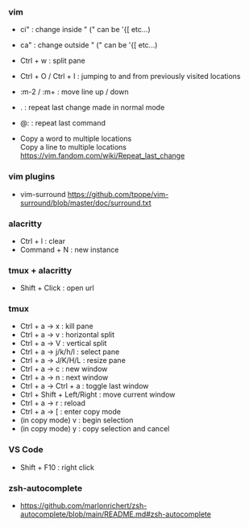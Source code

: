 ### vim
- ci" : change inside " (" can be '{[ etc...)
- ca" : change outside " (" can be '{[ etc...)
- Ctrl + w : split pane
- Ctrl + O / Ctrl + I : jumping to and from previously visited locations
- :m-2 / :m+ : move line up / down
- . : repeat last change made in normal mode
- @: : repeat last command

- Copy a word to multiple locations  
  Copy a line to multiple locations  
  https://vim.fandom.com/wiki/Repeat_last_change
  
### vim plugins
- vim-surround
https://github.com/tpope/vim-surround/blob/master/doc/surround.txt

### alacritty
- Ctrl + l : clear
- Command + N : new instance

### tmux + alacritty
- Shift + Click : open url

### tmux
- Ctrl + a -> x : kill pane
- Ctrl + a -> v : horizontal split
- Ctrl + a -> V : vertical split
- Ctrl + a -> j/k/h/l : select pane
- Ctrl + a -> J/K/H/L : resize pane
- Ctrl + a -> c : new window
- Ctrl + a -> n : next window
- Ctrl + a -> Ctrl + a : toggle last window
- Ctrl + Shift + Left/Right : move current window
- Ctrl + a -> r : reload
- Ctrl + a -> [ : enter copy mode
- (in copy mode) v : begin selection
- (in copy mode) y : copy selection and cancel

### VS Code
- Shift + F10 : right click

### zsh-autocomplete
- https://github.com/marlonrichert/zsh-autocomplete/blob/main/README.md#zsh-autocomplete
